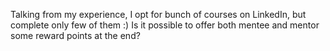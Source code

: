 Talking from my experience, I opt for bunch of courses on LinkedIn, but complete only few of them :)
Is it possible to offer both mentee and mentor some reward points at the end?
